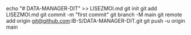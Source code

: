echo "# DATA-MANAGER-DIT" >> LISEZMOI.md 
git init 
git add LISEZMOI.md 
git commit -m "first commit" 
git branch -M main 
git remote add origin git@github.com:IB-S/DATA-MANAGER-DIT.git
 git push -u origin main